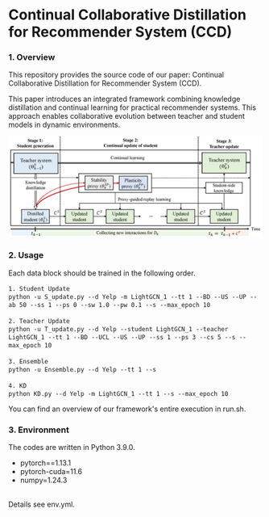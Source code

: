 # Continual Collaborative Distillation for Recommender System (CCD)

### 1. Overview
This repository provides the source code of our paper: Continual Collaborative Distillation for Recommender System (CCD).

This paper introduces an integrated framework combining knowledge distillation and continual learning for practical recommender systems. This approach enables collaborative evolution between teacher and student models in dynamic environments.

<img src="./figure/method.png">

### 2. Usage

Each data block should be trained in the following order.

```
1. Student Update
python -u S_update.py --d Yelp -m LightGCN_1 --tt 1 --BD --US --UP --ab 50 --ss 1 --ps 0 --sw 1.0 --pw 0.1 --s --max_epoch 10

2. Teacher Update
python -u T_update.py --d Yelp --student LightGCN_1 --teacher LightGCN_1 --tt 1 --BD --UCL --US --UP --ss 1 --ps 3 --cs 5 --s --max_epoch 10

3. Ensemble
python -u Ensemble.py --d Yelp --tt 1 --s

4. KD
python KD.py --d Yelp -m LightGCN_1 --tt 1 --s --max_epoch 10
```

You can find an overview of our framework's entire execution in run.sh.

### 3. Environment
The codes are written in Python 3.9.0.
* pytorch==1.13.1
* pytorch-cuda=11.6
* numpy=1.24.3

<br> Details see env.yml.
